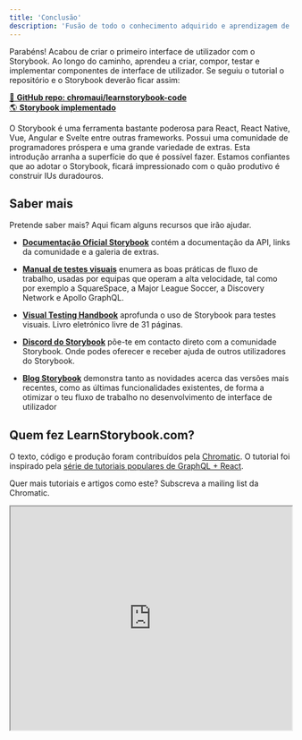 ```yaml
---
title: 'Conclusão'
description: 'Fusão de todo o conhecimento adquirido e aprendizagem de técnicas extra de Storybook'
---
```


Parabéns! Acabou de criar o primeiro interface de utilizador com o Storybook. Ao longo do caminho, aprendeu a criar, compor, testar e implementar componentes de interface de utilizador. Se seguiu o tutorial o repositório e o Storybook deverão ficar assim:

[📕 **GitHub repo: chromaui/learnstorybook-code**](https://github.com/chromaui/learnstorybook-code)
<br/>
[🌎 **Storybook implementado**](https://master--5ccbe484c994280020b6d128.chromatic.com)

O Storybook é uma ferramenta bastante poderosa para React, React Native, Vue, Angular e Svelte entre outras frameworks.
Possui uma comunidade de programadores próspera e uma grande variedade de extras. Esta introdução arranha a superfície do que é possível fazer. Estamos confiantes que ao adotar o Storybook, ficará impressionado com o quão produtivo é construir IUs duradouros.

## Saber mais

Pretende saber mais? Aqui ficam alguns recursos que irão ajudar.

- [**Documentação Oficial Storybook**](https://storybook.js.org/docs/react/get-started/introduction) contém a documentação da API, links da comunidade e a galeria de extras.

- [**Manual de testes visuais**](https://www.chromatic.com/blog/the-delightful-storybook-workflow) enumera as boas práticas de fluxo de trabalho, usadas por equipas que operam a alta velocidade, tal como por exemplo a SquareSpace, a Major League Soccer, a Discovery Network e Apollo GraphQL.

- [**Visual Testing Handbook**](https://storybook.js.org/tutorials/visual-testing-handbook/) aprofunda o uso de Storybook para testes visuais. Livro eletrónico livre de 31 páginas.

- [**Discord do Storybook**](https://discord.gg/UUt2PJb) põe-te em contacto direto com a comunidade Storybook. Onde podes oferecer e receber ajuda de outros utilizadores do Storybook.

- [**Blog Storybook**](https://medium.com/storybookjs) demonstra tanto as novidades acerca das versões mais recentes, como as últimas funcionalidades existentes, de forma a otimizar o teu fluxo de trabalho no desenvolvimento de interface de utilizador

## Quem fez LearnStorybook.com?

O texto, código e produção foram contribuídos pela [Chromatic](https://www.chromatic.com/?utm_source=storybook_website&utm_medium=link&utm_campaign=storybook). O tutorial foi inspirado pela [série de tutoriais populares de GraphQL + React](https://www.chromatic.com/blog/graphql-react-tutorial-part-1-6).

Quer mais tutoriais e artigos como este? Subscreva a mailing list da Chromatic.

<iframe style="height:400px;width:100%;max-width:800px;margin:0px auto;" src="https://upscri.be/d42fc0?as_embed"></iframe>
